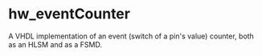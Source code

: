 # hw_eventCounter
A VHDL implementation of an event (switch of a pin's value) counter, both as an HLSM and as a FSMD.
